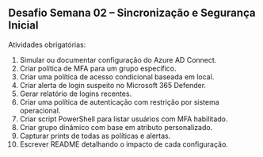 ## Desafio Semana 02 – Sincronização e Segurança Inicial

Atividades obrigatórias:

1. Simular ou documentar configuração do Azure AD Connect.
2. Criar política de MFA para um grupo específico.
3. Criar uma política de acesso condicional baseada em local.
4. Criar alerta de login suspeito no Microsoft 365 Defender.
5. Gerar relatório de logins recentes.
6. Criar uma política de autenticação com restrição por sistema operacional.
7. Criar script PowerShell para listar usuários com MFA habilitado.
8. Criar grupo dinâmico com base em atributo personalizado.
9. Capturar prints de todas as políticas e alertas.
10. Escrever README detalhando o impacto de cada configuração.
